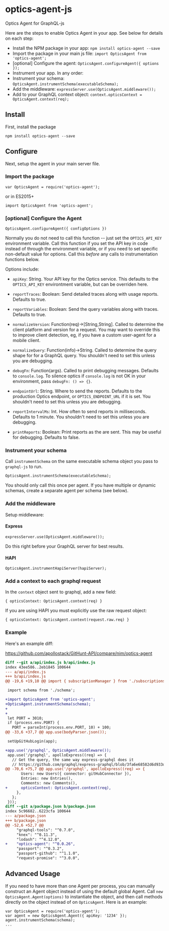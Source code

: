 # optics-agent-js
Optics Agent for GraphQL-js

Here are the steps to enable Optics Agent in your app. See below for details on each step:
* Install the NPM package in your app: `npm install optics-agent --save`
* Import the package in your main js file: `import OpticsAgent from 'optics-agent';`
* [optional] Configure the agent: `OpticsAgent.configureAgent({ options });`
* Instrument your app. In any order:
 * Instrument your schema: `OpticsAgent.instrumentSchema(executableSchema);`
 * Add the middleware: `expressServer.use(OpticsAgent.middleware());`
 * Add to your GraphQL context object: `context.opticsContext = OpticsAgent.context(req);`

## Install

First, install the package

```
npm install optics-agent --save
```

## Configure

Next, setup the agent in your main server file.

### Import the package

```
var OpticsAgent = require('optics-agent');
```

or in ES2015+

```
import OpticsAgent from 'optics-agent';
```

### [optional] Configure the Agent

```
OpticsAgent.configureAgent({ configOptions })
```

Normally you do not need to call this function -- just set the `OPTICS_API_KEY` environment variable. Call this function if you set the API key in code instead of through the environment variable, or if you need to set specific non-default value for options. Call this _before_ any calls to instrumentation functions below.

Options include:

* `apiKey`: String. Your API key for the Optics service. This defaults to the `OPTICS_API_KEY` environtment variable, but can be overriden here.

* `reportTraces`: Boolean: Send detailed traces along with usage reports. Defaults to true.

* `reportVariables`: Boolean: Send the query variables along with traces. Defaults to true.

* `normalizeVersion`: Function(req)->[String,String]. Called to determine the client platform and version for a request. You may want to override this to improve client detection, eg, if you have a custom user-agent for a mobile client.

* `normalizeQuery`: Function(info)->String. Called to determine the query shape for for a GraphQL query. You shouldn't need to set this unless you are debugging.

* `debugFn`: Function(args). Called to print debugging messages. Defaults to `console.log`. To silence optics if `console.log` is not OK in your environment, pass `debugFn: () => {}`.

* `endpointUrl`: String. Where to send the reports. Defaults to the production Optics endpoint, or `OPTICS_ENDPOINT_URL` if it is set. You shouldn't need to set this unless you are debugging.

* `reportIntervalMs`: Int. How often to send reports in milliseconds. Defaults to 1 minute. You shouldn't need to set this unless you are debugging.

* `printReports`: Boolean: Print reports as the are sent. This may be useful for debugging. Defaults to false.


### Instrument your schema

Call `instrumentSchema` on the same executable schema object you pass to `graphql-js` to run.

```
OpticsAgent.instrumentSchema(executableSchema);
```

You should only call this once per agent. If you have multiple or dynamic schemas, create a separate agent per schema (see below).

### Add the middleware

Setup middleware:

#### Express
```
expressServer.use(OpticsAgent.middleware());
```
Do this right before your GraphQL server for best results.

#### HAPI
```
OpticsAgent.instrumentHapiServer(hapiServer);
```


### Add a context to each graphql request

In the `context` object sent to graphql, add a new field:
```
{ opticsContext: OpticsAgent.context(req) }
```

If you are using HAPI you must explicitly use the raw request object:
```
{ opticsContext: OpticsAgent.context(request.raw.req) }
```

### Example

Here's an example diff:

https://github.com/apollostack/GitHunt-API/compare/nim/optics-agent

```diff
diff --git a/api/index.js b/api/index.js
index 43ee586..2eb1845 100644
--- a/api/index.js
+++ b/api/index.js
@@ -19,6 +19,10 @@ import { subscriptionManager } from './subscriptions';

 import schema from './schema';

+import OpticsAgent from 'optics-agent';
+OpticsAgent.instrumentSchema(schema);
+
+
 let PORT = 3010;
 if (process.env.PORT) {
   PORT = parseInt(process.env.PORT, 10) + 100;
@@ -33,6 +37,7 @@ app.use(bodyParser.json());

 setUpGitHubLogin(app);

+app.use('/graphql', OpticsAgent.middleware());
 app.use('/graphql', apolloExpress((req) => {
   // Get the query, the same way express-graphql does it
   // https://github.com/graphql/express-graphql/blob/3fa6e68582d6d933d37fa9e841da5d2aa39261cd/src/index.js#L257
@@ -70,6 +75,7 @@ app.use('/graphql', apolloExpress((req) => {
       Users: new Users({ connector: gitHubConnector }),
       Entries: new Entries(),
       Comments: new Comments(),
+      opticsContext: OpticsAgent.context(req),
     },
   };
 }));
diff --git a/package.json b/package.json
index 5c96682..6223cfa 100644
--- a/package.json
+++ b/package.json
@@ -52,6 +52,7 @@
     "graphql-tools": "^0.7.0",
     "knex": "^0.11.3",
     "lodash": "^4.12.0",
+    "optics-agent": "^0.0.26",
     "passport": "^0.3.2",
     "passport-github": "^1.1.0",
     "request-promise": "^3.0.0",
```

## Advanced Usage

If you need to have more than one Agent per process, you can manually construct an Agent object instead of using the default global Agent. Call `new OpticsAgent.Agent(options)` to instantiate the object, and then call methods directly on the object instead of on `OpticsAgent`. Here is an example:

```
var OpticsAgent = require('optics-agent');
var agent = new OpticsAgent.Agent({ apiKey: '1234' });
agent.instrumentSchema(schema);
...

```
